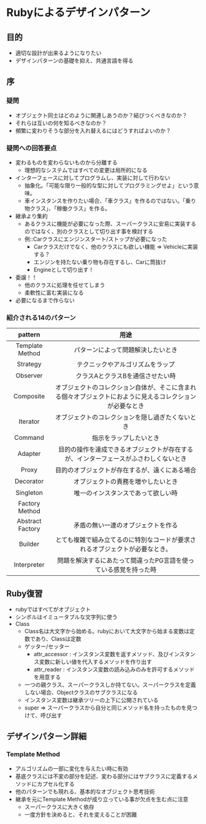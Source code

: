 # Rubyによるデザインパターン
## 目的
* 適切な設計が出来るようになりたい
* デザインパターンの基礎を抑え、共通言語を得る

## 序
### 疑問
* オブジェクト同士はどのように関連しあうのか？結びつくべきなのか？
* それらは互いの何を知るべきなのか？
* 頻繁に変わりそうな部分を入れ替えるにはどうすればよいのか？

### 疑問への回答要点
* 変わるものを変わらないものから分離する
    * 理想的なシステムではすべての変更は局所的になる
* インターフェースに対してプログラムし、実装に対して行わない
    * 抽象化。「可能な限り一般的な型に対してプログラミングせよ」という意味。
    * 車インスタンスを作りたい場合、「車クラス」を作るのではない。「乗り物クラス」、「稼働クラス」を作る。
* 継承より集約
    * あるクラスに機能が必要になった際、スーパークラスに安易に実装するのではなく、別のクラスとして切り出す事を検討する
    * 例::Carクラスにエンジンスタート/ストップが必要になった
        * Carクラスだけでなく、他のクラスにも欲しい機能 => Vehicleに実装する？
        * エンジンを持たない乗り物も存在するし、Carに筒抜け
        * Engineとして切り出す！
* 委譲！！
    * 他のクラスに処理を任せてしまう
    * 柔軟性に富む実装になる
* 必要になるまで作らない


### 紹介される14のパターン

| pattern          | 用途                                                                                                     |
|:----------------:|:--------------------------------------------------------------------------------------------------------:|
| Template Method  | パターンによって問題解決したいとき                                                                       |
| Strategy         | テクニックやアルゴリズムをラップ                                                                         |
| Observer         | クラスAとクラスBを通信させたい時                                                                         |
| Composite        | オブジェクトのコレクション自体が、そこに含まれる個々オブジェクトにおように見えるコレクションが必要なとき |
| Iterator         | オブジェクトのコレクションを隠し過ぎたくないとき                                                         |
| Command          | 指示をラップしたいとき                                                                                   |
| Adapter          | 目的の操作を達成できるオブジェクトが存在するが、インターフェースがふさわしくないとき                     |
| Proxy            | 目的のオブジェクトが存在するが、遠くにある場合                                                           |
| Decorator        | オブジェクトの責務を増やしたいとき                                                                       |
| Singleton        | 唯一のインスタンスであって欲しい時                                                                       |
| Factory Method   |                                                                                                          |
| Abstract Factory | 矛盾の無い一連のオブジェクトを作る                                                                       |
| Builder          | とても複雑で組み立てるのに特別なコードが要求されるオブジェクトが必要なとき。                             |
| Interpreter      | 問題を解決するにあたって間違ったPG言語を使っている感覚を持った時                                         |


## Ruby復習
* rubyではすべてがオブジェクト
* シンボルはイミュータブルな文字列に使う
* Class
    * Class名は大文字から始める。rubyにおいて大文字から始まる変数は定数であり、Classは定数
    * ゲッター/セッター
        * attr_accessor : インスタンス変数を返すメソッド、及びインスタンス変数に新しい値を代入するメソッドを作り出す
        * attr_reader : インスタンス変数の読み込みのみを許可するメソッドを用意する
    * 一つの親クラス、スーパークラスしか持てない。スーパークラスを定義しない場合、Objectクラスのサブクラスになる
    * インスタンス変数は継承ツリーの上下に公開されている
    * super => スーパークラスから自分と同じメソッド名を持ったものを見つけて、呼び出す

## デザインパターン詳細
### Template Method
* アルゴリズムの一部に変化を与えたい時に有効
* 基底クラスには不変の部分を記述、変わる部分にはサブクラスに定義するメソッドにカプセル化する
* 他のパターンでも現れる、基本的なオブジェクト思考技術
* 継承を元にTemplate Methodが成り立っている事が欠点を生む点に注意
    * スーパークラスに大きく依存
    * 一度方針を決めると、それを変えることが困難


 
